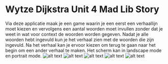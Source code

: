 # Wytze Dijkstra Unit 4 Mad Lib Story
Via deze applicatie maak je een game waarin je een eerst een verhaallijn moet kiezen en vervolgens een aantal woorden moet invullen zonder dat je weet in wat voor context de woorden worden gegeven.
Nadat je alle woorden hebt ingevuld kun je het verhaal zien met de woorden die zijn ingevuld.
Na het verhaal kan je ervoor kiezen om terug te gaan naar het begin om een ander verhaal te maken.
Het scherm kan in landscape mode en portrait mode.
![alt text](https://github.com/wytzz/WytzeDijkstra-pset2/blob/master/doc/Schermafbeelding%202018-11-23%20om%2011.11.31.png)
![alt text](https://github.com/wytzz/WytzeDijkstra-pset2/blob/master/doc/Schermafbeelding%202018-11-23%20om%2011.11.40.png)
![alt text](https://github.com/wytzz/WytzeDijkstra-pset2/blob/master/doc/Schermafbeelding%202018-11-23%20om%2011.11.45.png)
![alt text](https://github.com/wytzz/WytzeDijkstra-pset2/blob/master/doc/Schermafbeelding%202018-11-23%20om%2011.11.50.png)
![alt text](https://github.com/wytzz/WytzeDijkstra-pset2/blob/master/doc/Schermafbeelding%202018-11-23%20om%2011.12.13.png)
